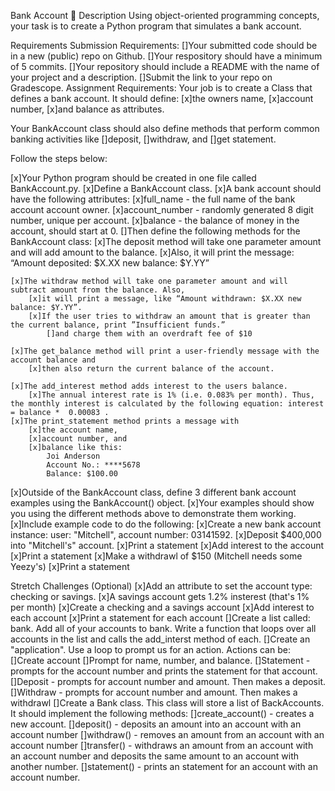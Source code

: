 Bank Account 🏦
Description
Using object-oriented programming concepts, your task is to create a Python program that simulates a bank account.

Requirements
Submission Requirements:
    []Your submitted code should be in a new (public) repo on Github.
    []Your respository should have a minimum of 5 commits.
    []Your repository should include a README with the name of your project and a description.
    []Submit the link to your repo on Gradescope.
Assignment Requirements:
Your job is to create a Class that defines a bank account. It should define:
    [x]the owners name, 
    [x]account number, 
    [x]and balance as attributes.

Your BankAccount class should also define methods that perform common banking activities like 
    []deposit, 
    []withdraw, and 
    []get statement.

Follow the steps below:

[x]Your Python program should be created in one file called BankAccount.py.
    [x]Define a BankAccount class.
[x]A bank account should have the following attributes:
    [x]full_name - the full name of the bank account account owner.
    [x]account_number - randomly generated 8 digit number, unique per account.
    [x]balance - the balance of money in the account, should start at 0.
[]Then define the following methods for the BankAccount class:
    [x]The deposit method will take one parameter amount and will add amount to the balance. 
        [x]Also, it will print the message: “Amount deposited: $X.XX new balance: $Y.YY”

    [x]The withdraw method will take one parameter amount and will subtract amount from the balance. Also, 
        [x]it will print a message, like “Amount withdrawn: $X.XX new balance: $Y.YY”. 
        [x]If the user tries to withdraw an amount that is greater than the current balance, print ”Insufficient funds.” 
            []and charge them with an overdraft fee of $10

    [x]The get_balance method will print a user-friendly message with the account balance and 
        [x]then also return the current balance of the account.

    [x]The add_interest method adds interest to the users balance. 
        [x]The annual interest rate is 1% (i.e. 0.083% per month). Thus, the monthly interest is calculated by the following equation: interest = balance *  0.00083 .
    [x]The print_statement method prints a message with 
        [x]the account name, 
        [x]account number, and 
        [x]balance like this:
            Joi Anderson
            Account No.: ****5678
            Balance: $100.00

[x]Outside of the BankAccount class, define 3 different bank account examples using the BankAccount() object.
    [x]Your examples should show you using the different methods above to demonstrate them working.
[x]Include example code to do the following:
    [x]Create a new bank account instance: user: "Mitchell", account number: 03141592.
    [x]Deposit $400,000 into "Mitchell's" account.
    [x]Print a statement
    [x]Add interest to the account
    [x]Print a statement
    [x]Make a withdrawl of $150 (Mitchell needs some Yeezy's)
    [x]Print a statement

Stretch Challenges (Optional)
[x]Add an attribute to set the account type: checking or savings.
[x]A savings account gets 1.2% insterest (that's 1% per month)
[x]Create a checking and a savings account
[x]Add interest to each account
[x]Print a statement for each account
[]Create a list called: bank. Add all of your accounts to bank. Write a function that loops over all accounts in the list and calls the add_interst method of each.
[]Create an "application". Use a loop to prompt us for an action. Actions can be:
    []Create account
    []Prompt for name, number, and balance.
    []Statement - prompts for the account number and prints the statement for that account.
    []Deposit - prompts for account number and amount. Then makes a deposit.
    []Withdraw - prompts for account number and amount. Then makes a withdrawl
    []Create a Bank class. This class will store a list of BackAccounts. It should implement the following methods:
    []create_account() - creates a new account.
    []deposit() - deposits an amount into an account with an account number
    []withdraw() - removes an amount from an account with an account number
    []transfer() - withdraws an amount from an account with an account number and deposits the same amount to an account with another number.
    []statement() - prints an statement for an account with an account number.
